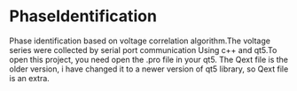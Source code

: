 # PhaseIdentification
Phase identification based on voltage correlation algorithm.The voltage series were collected by serial port communication 
Using c++ and qt5.To open this project, you need open the .pro file in your qt5.
The Qext file is the older version, i have changed it to a newer version of qt5 library, so Qext file is an extra.
